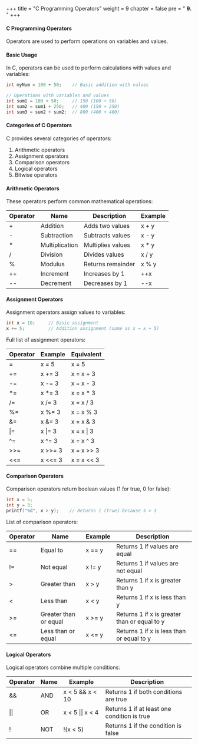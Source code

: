 +++
title = "C Programming Operators"
weight = 9
chapter = false
pre = " <b> 9. </b> "
+++

#### C Programming Operators

Operators are used to perform operations on variables and values.

#### Basic Usage

In C, operators can be used to perform calculations with values and variables:

```c
int myNum = 100 + 50;    // Basic addition with values

// Operations with variables and values
int sum1 = 100 + 50;     // 150 (100 + 50)
int sum2 = sum1 + 250;   // 400 (150 + 250)
int sum3 = sum2 + sum2;  // 800 (400 + 400)
```

#### Categories of C Operators

C provides several categories of operators:

1. Arithmetic operators
2. Assignment operators
3. Comparison operators
4. Logical operators
5. Bitwise operators

#### Arithmetic Operators

These operators perform common mathematical operations:

| Operator | Name | Description | Example |
|----------|------|-------------|----------|
| + | Addition | Adds two values | x + y |
| - | Subtraction | Subtracts values | x - y |
| * | Multiplication | Multiplies values | x * y |
| / | Division | Divides values | x / y |
| % | Modulus | Returns remainder | x % y |
| ++ | Increment | Increases by 1 | ++x |
| -- | Decrement | Decreases by 1 | --x |

#### Assignment Operators

Assignment operators assign values to variables:

```c
int x = 10;     // Basic assignment
x += 5;         // Addition assignment (same as x = x + 5)
```

Full list of assignment operators:

| Operator | Example | Equivalent |
|----------|----------|------------|
| = | x = 5 | x = 5 |
| += | x += 3 | x = x + 3 |
| -= | x -= 3 | x = x - 3 |
| *= | x *= 3 | x = x * 3 |
| /= | x /= 3 | x = x / 3 |
| %= | x %= 3 | x = x % 3 |
| &= | x &= 3 | x = x & 3 |
| \|= | x \|= 3 | x = x \| 3 |
| ^= | x ^= 3 | x = x ^ 3 |
| >>= | x >>= 3 | x = x >> 3 |
| <<= | x <<= 3 | x = x << 3 |

#### Comparison Operators

Comparison operators return boolean values (1 for true, 0 for false):

```c
int x = 5;
int y = 3;
printf("%d", x > y);    // Returns 1 (true) because 5 > 3
```

List of comparison operators:

| Operator | Name | Example | Description |
|----------|------|---------|-------------|
| == | Equal to | x == y | Returns 1 if values are equal |
| != | Not equal | x != y | Returns 1 if values are not equal |
| > | Greater than | x > y | Returns 1 if x is greater than y |
| < | Less than | x < y | Returns 1 if x is less than y |
| >= | Greater than or equal | x >= y | Returns 1 if x is greater than or equal to y |
| <= | Less than or equal | x <= y | Returns 1 if x is less than or equal to y |

#### Logical Operators

Logical operators combine multiple conditions:

| Operator | Name | Example | Description |
|----------|------|---------|-------------|
| && | AND | x < 5 && x < 10 | Returns 1 if both conditions are true |
| \|\| | OR | x < 5 \|\| x < 4 | Returns 1 if at least one condition is true |
| ! | NOT | !(x < 5) | Returns 1 if the condition is false |

